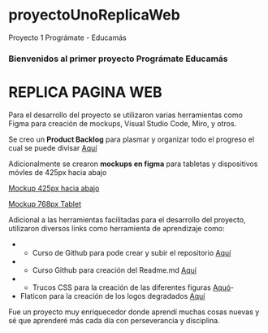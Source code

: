 # proyectoUnoReplicaWeb
Proyecto 1 Prográmate - Educamás
### Bienvenidos al primer proyecto Prográmate Educamás
# REPLICA PAGINA WEB

Para el desarrollo del proyecto se utilizaron varias herramientas como Figma para creación de mockups, Visual Studio Code, Miro, y otros.

Se creo un **Product Backlog** para plasmar y organizar todo el progreso el cual se puede divisar [Aquí](http://https://miro.com/app/board/uXjVOVeHjuA=/ "Aquí")

Adicionalmente se crearon **mockups en figma** para tabletas y dispositivos móvles de 425px hacia abajo

[Mockup 425px hacia abajo](http://https://github.com/dianachavezr/proyectoUnoReplicaWeb/blob/main/responsive425pxHaciaAbajo.jpg "Mockup 425px hacia abajo")

[Mockup 768px Tablet](http://https://github.com/dianachavezr/proyectoUnoReplicaWeb/blob/main/responsive%20768px.jpg "Mockup 768px Tablet")


Adicional a las herramientas facilitadas para el desarrollo del proyecto, utilizaron diversos links como herramienta de aprendizaje como:

- - Curso de Github para pode crear y subir el repositorio [Aquí](http://https://www.youtube.com/watch?v=eQMcIGVc8N0&t=194s "Aquí")
- - Curso Github para creación del Readme.md [Aquí](http://https://www.youtube.com/watch?v=yNs1CJK1aJs "Aquí")
- - Trucos CSS para la creación de las diferentes figuras [Aquó](http://https://css-tricks.com/the-shapes-of-css/ "Aquó")- 
- Flaticon para la creación de los logos degradados [Aquí](http:/https://www.flaticon.es/ "Aquí")

Fue un proyecto muy enriquecedor donde aprendí muchas cosas nuevas y sé que aprenderé más cada día con perseverancia y disciplina.
